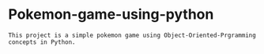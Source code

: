 # Pokemon-game-using-python
    This project is a simple pokemon game using Object-Oriented-Prgramming concepts in Python.

